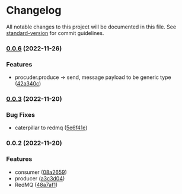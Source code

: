 # Changelog

All notable changes to this project will be documented in this file. See [standard-version](https://github.com/conventional-changelog/standard-version) for commit guidelines.

### [0.0.6](https://github.com/vcwen/redmq/compare/v0.0.3...v0.0.6) (2022-11-26)


### Features

* procuder.produce -> send, message payload to be generic type ([42a340c](https://github.com/vcwen/redmq/commit/42a340ca91bb77b34dde91cbb944cb9a9a983fbb))

### [0.0.3](https://github.com/vcwen/redmq/compare/v0.0.2...v0.0.3) (2022-11-20)


### Bug Fixes

* caterpillar to redmq ([5e6f41e](https://github.com/vcwen/redmq/commit/5e6f41ea49870b664d464de2e3487d4cccba5c7b))

### 0.0.2 (2022-11-20)


### Features

* consumer ([08a2659](https://github.com/vcwen/caterpillar/commit/08a2659e04c913ab0df18f7a4550352edcbec75c))
* producer ([a3c3d04](https://github.com/vcwen/caterpillar/commit/a3c3d0486119aba8d924a23c5f1df43335dfaa7a))
* RedMQ ([48a7af1](https://github.com/vcwen/caterpillar/commit/48a7af10ede032efaca0dbc2f576fca8a667313e))
